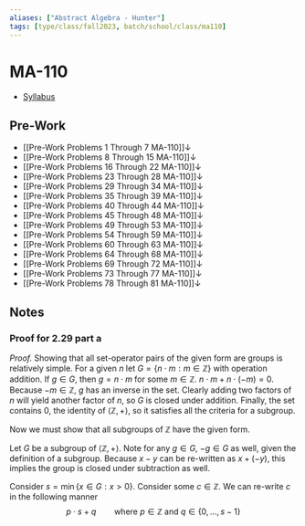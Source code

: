 ```yaml
---
aliases: ["Abstract Algebra - Hunter"]
tags: [type/class/fall2023, batch/school/class/ma110]
---
```

# MA-110
- [Syllabus](https://westmont.instructure.com/courses/9598/assignments/syllabus)
## Pre-Work
- [[Pre-Work Problems 1 Through 7 MA-110]]↓
- [[Pre-Work Problems 8 Through 15 MA-110]]↓
- [[Pre-Work Problems 16 Through 22 MA-110]]↓
- [[Pre-Work Problems 23 Through 28 MA-110]]↓
- [[Pre-Work Problems 29 Through 34 MA-110]]↓
- [[Pre-Work Problems 35 Through 39 MA-110]]↓
- [[Pre-Work Problems 40 Through 44 MA-110]]↓
- [[Pre-Work Problems 45 Through 48 MA-110]]↓
- [[Pre-Work Problems 49 Through  53 MA-110]]↓
- [[Pre-Work Problems 54 Through 59 MA-110]]↓
- [[Pre-Work Problems 60 Through 63 MA-110]]↓
- [[Pre-Work Problems 64 Through 68 MA-110]]↓
- [[Pre-Work Problems 69 Through 72 MA-110]]↓
- [[Pre-Work Problems 73 Through 77 MA-110]]↓
- [[Pre-Work Problems 78 Through 81 MA-110]]↓

## Notes

### Proof for 2.29 part a

*Proof.* Showing that all set-operator pairs of the given form are groups is relatively simple. For a given $n$ let $G = \{ n \cdot m : m \in \mathbb{Z} \}$ with operation addition. If $g \in G$, then $g=n \cdot m$ for some $m \in \mathbb{Z}$. $n \cdot m + n  \cdot  (-m)=0$. Because $-m \in \mathbb{Z}$, $g$ has an inverse in the set. Clearly adding two factors of $n$ will yield another factor of $n$, so $G$ is closed under addition. Finally, the set contains $0$, the identity of $\langle \mathbb{Z},+\rangle$, so it satisfies all the criteria for a subgroup. 

Now we must show that all subgroups of $\mathbb{Z}$ have the given form.

Let $G$ be a subgroup of $\langle \mathbb{Z}, +\rangle$. Note for any $g \in G$, $-g \in G$ as well, given the definition of a subgroup. Because $x-y$ can be re-written as $x+(-y)$, this implies the group is closed under subtraction as well.

Consider $s = \min\{ x \in G : x >0 \}$. Consider some $c \in \mathbb{Z}$. We can re-write $c$ in the following manner
$$
p  \cdot s + q \qquad \text{where }p \in  \mathbb{Z} \text{ and } q \in  \{ 0,\dots, s-1\}
$$
